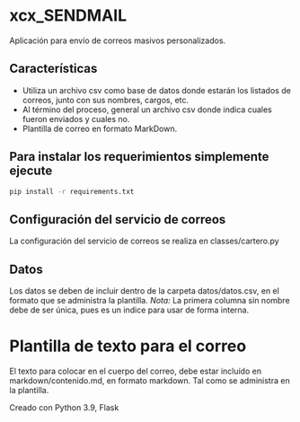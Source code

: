 # xcx_SENDMAIL

Aplicación para envío de correos masivos personalizados.

## Características

* Utiliza un archivo csv como base de datos donde estarán los listados de correos, junto con sus nombres, cargos, etc.
* Al término del proceso, general un archivo csv donde indica cuales fueron enviados y cuales no.
* Plantilla de correo en formato MarkDown.

## Para instalar los requerimientos simplemente ejecute
```sh
pip install -r requirements.txt
```
## Configuración del servicio de correos

La configuración del servicio de correos se realiza en classes/cartero.py

## Datos

Los datos se deben de incluir dentro de la carpeta datos/datos.csv, en el formato que se administra la plantilla.
*Nota:* La primera columna sin nombre debe de ser única, pues es un indice para usar de forma interna.

# Plantilla de texto para el correo

El texto para colocar en el cuerpo del correo, debe estar incluído en markdown/contenido.md, en formato markdown. Tal como se administra en la plantilla.

Creado con Python 3.9, Flask